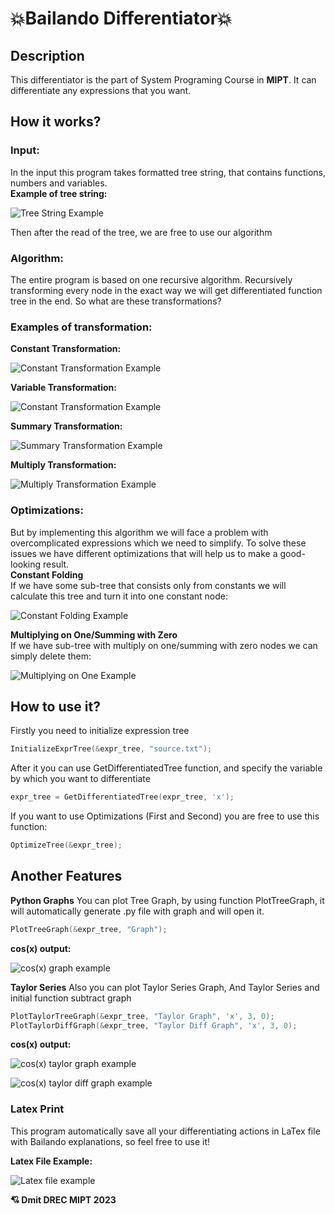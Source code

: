 💥Bailando Differentiator💥
====
## Description
This differentiator is the part of System Programing Course in **MIPT**. 
It can differentiate any expressions that you want.
## How it works?
### Input:
In the input this program takes formatted tree string, that contains functions, numbers and variables. \
**Example of tree string:**

![Tree String Example](tree_str.png)

Then after the read of the tree, we are free to use our algorithm
### Algorithm:
The entire program is based on one recursive algorithm. Recursively transforming every node in the exact way we will get differentiated function tree in the end. So what are these transformations?
### Examples of transformation:
**Constant Transformation:**

![Constant Transformation Example](tree_transf2.png)

**Variable Transformation:**

![Constant Transformation Example](tree_transf1.png)

**Summary Transformation:**

![Summary Transformation Example](tree_transf4.png)

**Multiply Transformation:**

![Multiply Transformation Example](tree_transf3.png)

### Optimizations: 
But by implementing this algorithm we will face a problem with overcomplicated expressions which we need to simplify.
To solve these issues we have different optimizations that will help us to make a good-looking result. \
**Constant Folding** \
If we have some sub-tree that consists only from constants we will calculate this tree and turn it into one constant node:

![Constant Folding Example](tree_optimization1.png)

**Multiplying on One/Summing with Zero** \
If we have sub-tree with multiply on one/summing with zero nodes we can simply delete them:

![Multiplying on One Example](tree_optimization2.png)

## How to use it?
Firstly you need to initialize expression tree
```c
InitializeExprTree(&expr_tree, "source.txt");
```
After it you can use GetDifferentiatedTree function, and specify the variable by which you want to differentiate
```c
expr_tree = GetDifferentiatedTree(expr_tree, 'x');
```
If you want to use Optimizations (First and Second) you are free to use this function:
```c
OptimizeTree(&expr_tree);
```

## Another Features
**Python Graphs**
You can plot Tree Graph, by using function PlotTreeGraph, it will automatically generate .py file with graph and will open it.
```c
PlotTreeGraph(&expr_tree, "Graph");
```
**cos(x) output:**

![cos(x) graph example](graph.png)

**Taylor Series**
Also you can plot Taylor Series Graph, And Taylor Series and initial function subtract graph
```c
PlotTaylorTreeGraph(&expr_tree, "Taylor Graph", 'x', 3, 0);
PlotTaylorDiffGraph(&expr_tree, "Taylor Diff Graph", 'x', 3, 0);
```

**cos(x) output:**

![cos(x) taylor graph example](TaylorGraph.png)

![cos(x) taylor diff graph example](TaylorDiffGraph.png)

### Latex Print
This program automatically save all your differentiating actions in LaTex file with Bailando explanations, so feel free to use it!

**Latex File Example:**

![Latex file example](tree_latex.png)

**💘 Dmit DREC MIPT 2023**
